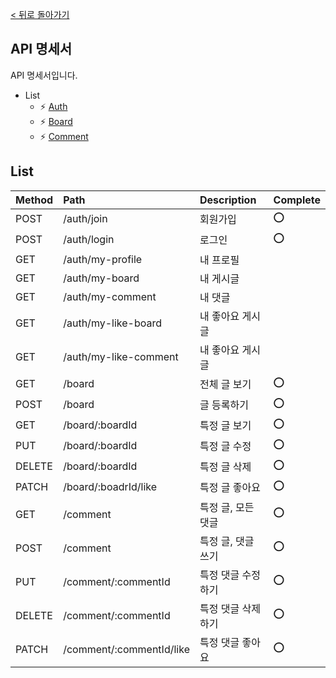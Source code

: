 [< 뒤로 돌아가기](../README.md)

## API 명세서

API 명세서입니다.

- List
    - ⚡ [Auth](./AUTH.md)
    - ⚡ [Board](./BOARD.md)
    - ⚡ [Comment](./COMMENT.md)

## List

| Method | Path                     | Description      | Complete | 
| :----- | :----------------------- | :--------------- | :------ |
| POST   | /auth/join               | 회원가입          | ⭕ |
| POST   | /auth/login              | 로그인            | ⭕ |
| GET    | /auth/my-profile         | 내 프로필         |     |
| GET    | /auth/my-board           | 내 게시글         |     |
| GET    | /auth/my-comment         | 내 댓글           |     |
| GET    | /auth/my-like-board      | 내 좋아요 게시글   |     |
| GET    | /auth/my-like-comment    | 내 좋아요 게시글  |     |
| GET    | /board                   | 전체 글 보기      | ⭕ |
| POST   | /board                   | 글 등록하기       | ⭕ |
| GET    | /board/:boardId          | 특정 글 보기      | ⭕ |
| PUT    | /board/:boardId          | 특정 글 수정      | ⭕ |
| DELETE | /board/:boardId          | 특정 글 삭제      | ⭕ |
| PATCH  | /board/:boadrId/like     | 특정 글 좋아요     | ⭕ |
| GET    | /comment                 | 특정 글, 모든 댓글 | ⭕ |
| POST   | /comment                 | 특정 글, 댓글 쓰기 | ⭕ |
| PUT    | /comment/:commentId      | 특정 댓글 수정하기 | ⭕ |
| DELETE | /comment/:commentId      | 특정 댓글 삭제하기 | ⭕ |
| PATCH  | /comment/:commentId/like | 특정 댓글 좋아요   | ⭕ |